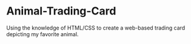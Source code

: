 # Animal-Trading-Card
Using the knowledge of HTML/CSS to create a web-based trading card depicting my favorite animal. 
